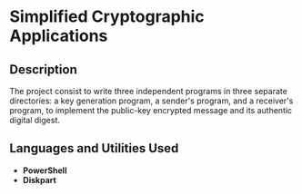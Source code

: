 <h1>Simplified Cryptographic Applications</h1>

 
<h2>Description</h2>
The project consist to write three independent programs in three separate directories: a key generation program, a sender's program, and a receiver's program, to implement the public-key encrypted message and its authentic digital digest.
<br />


<h2>Languages and Utilities Used</h2>

- <b>PowerShell</b> 
- <b>Diskpart</b>
